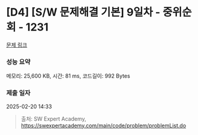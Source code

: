 # [D4] [S/W 문제해결 기본] 9일차 - 중위순회 - 1231 

[문제 링크](https://swexpertacademy.com/main/code/problem/problemDetail.do?contestProbId=AV140YnqAIECFAYD) 

### 성능 요약

메모리: 25,600 KB, 시간: 81 ms, 코드길이: 992 Bytes

### 제출 일자

2025-02-20 14:33



> 출처: SW Expert Academy, https://swexpertacademy.com/main/code/problem/problemList.do